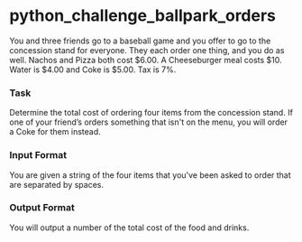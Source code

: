 # python_challenge_ballpark_orders

You and three friends go to a baseball game and you offer to go to the concession stand for everyone. They each order one thing, and you do as well. Nachos and Pizza both cost $6.00. A Cheeseburger meal costs $10. Water is $4.00 and Coke is $5.00. Tax is 7%.

### Task

Determine the total cost of ordering four items from the concession stand. If one of your friend’s orders something that isn't on the menu, you will order a Coke for them instead.

### Input Format

You are given a string of the four items that you've been asked to order that are separated by spaces.

### Output Format

You will output a number of the total cost of the food and drinks.
